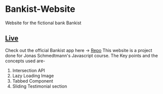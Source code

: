# Bankist-Website
Website for the fictional bank Bankist
## [Live](https://c0smlc.github.io/Bankist-Website/)
Check out the official Bankist app here -> [Repo](https://github.com/C0SMlC/Bankist-App)
This website is a project done for Jonas Schmedtmann's Javascript course.
The Key points and the concepts used are-
1. Intersection API
2. Lazy Loading Image
3. Tabbed Component
4. Sliding Testimonial section
